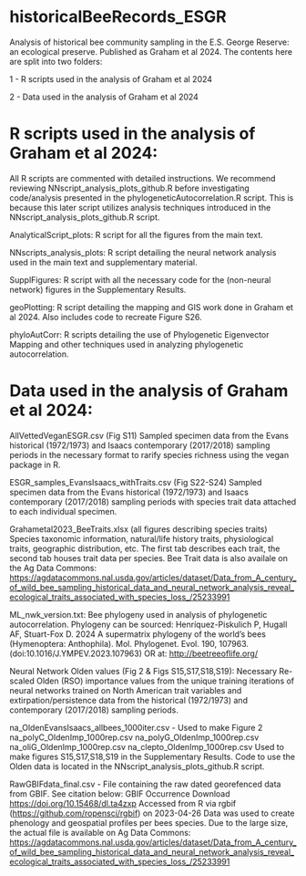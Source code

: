 # historicalBeeRecords_ESGR
Analysis of historical bee community sampling in the E.S. George Reserve: an ecological preserve. Published as Graham et al 2024. The contents here are split into two folders:

1 - R scripts used in the analysis of Graham et al 2024

2 - Data used in the analysis of Graham et al 2024


# R scripts used in the analysis of Graham et al 2024:
All R scripts are commented with detailed instructions. 
We recommend reviewing NNscript_analysis_plots_github.R before investigating code/analysis presented in the
phylogeneticAutocorrelation.R script. This is because this later script utilizes analysis techniques introduced in the NNscript_analysis_plots_github.R script. 

AnalyticalScript_plots:
R script for all the figures from the main text.

NNscripts_analysis_plots:
R script detailing the neural network analysis used in the main text and supplementary material. 

SupplFigures:
R script with all the necessary code for the (non-neural network) figures in the Supplementary Results. 

geoPlotting:
R script detailing the mapping and GIS work done in Graham et al 2024. Also includes code to recreate Figure S26. 

phyloAutCorr:
R scripts detailing the use of Phylogenetic Eigenvector Mapping and other techniques used in analyzing phylogenetic autocorrelation. 

# Data used in the analysis of Graham et al 2024:
AllVettedVeganESGR.csv (Fig S11)
Sampled specimen data from the Evans historical (1972/1973) and Isaacs contemporary (2017/2018) sampling periods in the 
necessary format to rarify species richness using the vegan package in R.

ESGR_samples_EvansIsaacs_withTraits.csv (Fig S22-S24)
Sampled specimen data from the Evans historical (1972/1973) and Isaacs contemporary (2017/2018) sampling periods with 
species trait data attached to each individual specimen. 

Grahametal2023_BeeTraits.xlsx (all figures describing species traits)
Species taxonomic information, natural/life history traits, physiological traits, geographic distribution, etc. 
The first tab describes each trait, the second tab houses trait data per species. Bee Trait data is also availale on the Ag Data Commons: https://agdatacommons.nal.usda.gov/articles/dataset/Data_from_A_century_of_wild_bee_sampling_historical_data_and_neural_network_analysis_reveal_ecological_traits_associated_with_species_loss_/25233991

ML_nwk_version.txt:
Bee phylogeny used in analysis of phylogenetic autocorrelation. Phylogeny can be sourced:
Henríquez-Piskulich P, Hugall AF, Stuart-Fox D. 2024 A supermatrix phylogeny of the world’s bees (Hymenoptera: Anthophila). 
Mol. Phylogenet. Evol. 190, 107963. (doi:10.1016/J.YMPEV.2023.107963) 
OR at: http://beetreeoflife.org/

Neural Network Olden values (Fig 2 & Figs S15,S17,S18,S19):
Necessary Re-scaled Olden (RSO) importance values from the unique training iterations of neural networks trained on North
American trait variables and extirpation/persistence data from the historical (1972/1973) and contemporary (2017/2018) 
sampling periods. 

na_OldenEvansIsaacs_allbees_1000iter.csv - Used to make Figure 2
na_polyC_OldenImp_1000rep.csv
na_polyG_OldenImp_1000rep.csv
na_oliG_OldenImp_1000rep.csv
na_clepto_OldenImp_1000rep.csv
Used to make figures S15,S17,S18,S19 in the Supplementary Results. 
Code to use the Olden data is located in the NNscript_analysis_plots_github.R script. 

RawGBIFdata_final.csv - File containing the raw dated georefenced data from GBIF. See citation below:
GBIF Occurrence Download https://doi.org/10.15468/dl.ta4zxp 
Accessed from R via rgbif (https://github.com/ropensci/rgbif) on 2023-04-26
Data was used to create phenology and geospatial profiles per bees species. Due to the large size, the actual file is available on Ag Data Commons: https://agdatacommons.nal.usda.gov/articles/dataset/Data_from_A_century_of_wild_bee_sampling_historical_data_and_neural_network_analysis_reveal_ecological_traits_associated_with_species_loss_/25233991
